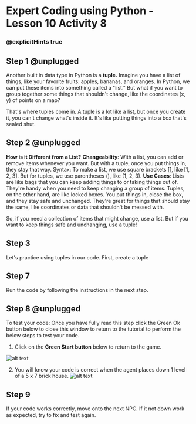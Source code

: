 # Expert Coding using Python - Lesson 10 Activity 8

### @explicitHints true

## Step 1 @unplugged

Another built in data type in Python is a **tuple.** 
Imagine you have a list of things, like your favorite fruits: apples, bananas, and oranges. In Python, we can put these items into something called a "list." But what if you want to group together some things that shouldn't change, like the coordinates (x, y) of points on a map?

That's where tuples come in. A tuple is a lot like a list, but once you create it, you can't change what's inside it. It's like putting things into a box that's sealed shut.

## Step 2 @unplugged

**How is it Different from a List?**
**Changeability**: With a list, you can add or remove items whenever you want. But with a tuple, once you put things in, they stay that way.
Syntax: To make a list, we use square brackets [], like [1, 2, 3]. But for tuples, we use parentheses (), like (1, 2, 3).
**Use Cases**: Lists are like bags that you can keep adding things to or taking things out of. They're handy when you need to keep changing a group of items. Tuples, on the other hand, are like locked boxes. You put things in, close the box, and they stay safe and unchanged. They're great for things that should stay the same, like coordinates or data that shouldn't be messed with.

So, if you need a collection of items that might change, use a list. But if you want to keep things safe and unchanging, use a tuple!


## Step 3
Let's practice using tuples in our code. First, create a tuple 
## Step 7
Run the code by following the instructions in the next step.


## Step 8 @unplugged
To test your code:
Once you have fully read this step click the Green Ok button below to close this window to return to the tutorial to perform the below steps to test your code.

1. Click on the **Green Start button** below to return to the game.



![alt text](https://expertjs.codingcredentials.com/Lesson1/1.1/1.JPG?raw=true  "Start")

2.  You will know your code is correct when the agent places down 1 level of a 5 x 7 brick house. 
![alt text](https://expertjs.codingcredentials.com/Lesson10/10.2/10.3.2.png?raw=true  "code")

## Step 9
 If your code works correctly, move onto the next NPC. 
 If it not down work as expected, try to fix and test again.